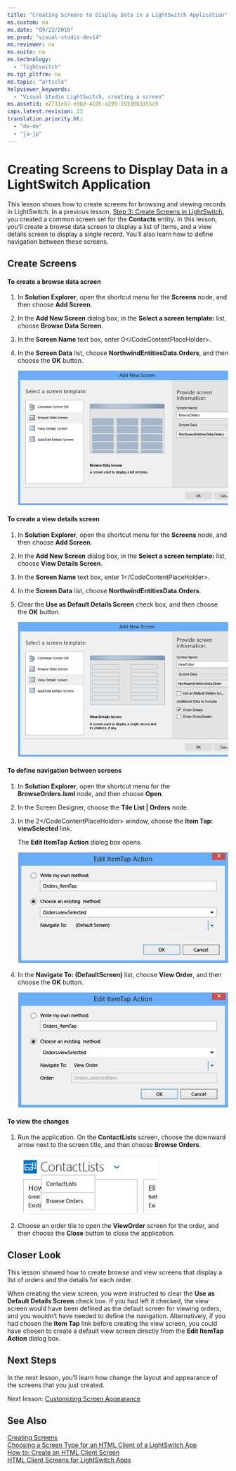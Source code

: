 ```yaml
---
title: "Creating Screens to Display Data in a LightSwitch Application"
ms.custom: na
ms.date: "09/22/2016"
ms.prod: "visual-studio-dev14"
ms.reviewer: na
ms.suite: na
ms.technology: 
  - "lightswitch"
ms.tgt_pltfrm: na
ms.topic: "article"
helpviewer_keywords: 
  - "Visual Studio LightSwitch, creating a screen"
ms.assetid: e2711eb7-e98d-4195-a295-19330b3355c9
caps.latest.revision: 23
translation.priority.ht: 
  - "de-de"
  - "ja-jp"
---
```

# Creating Screens to Display Data in a LightSwitch Application
This lesson shows how to create screens for browsing and viewing records in LightSwitch. In a previous lesson, [Step 3: Create Screens in LightSwitch](../vs140/step-3--create-screens-in-lightswitch.md), you created a common screen set for the **Contacts** entity. In this lesson, you’ll create a browse data screen to display a list of items, and a view details screen to display a single record. You’ll also learn how to define navigation between these screens.  
  
## Create Screens  
  
#### To create a browse data screen  
  
1.  In **Solution Explorer**, open the shortcut menu for the **Screens** node, and then choose **Add Screen**.  
  
2.  In the **Add New Screen** dialog box, in the **Select a screen template:** list, choose **Browse Data Screen**.  
  
3.  In the **Screen Name** text box, enter <CodeContentPlaceHolder>0\</CodeContentPlaceHolder>.  
  
4.  In the **Screen Data** list, choose **NorthwindEntitiesData.Orders**, and then choose the **OK** button.  
  
     ![The BrowseOrders screen](../vs140/media/ls_tour17.PNG "LS_Tour17")  
  
#### To create a view details screen  
  
1.  In **Solution Explorer**, open the shortcut menu for the **Screens** node, and then choose **Add Screen**.  
  
2.  In the **Add New Screen** dialog box, in the **Select a screen template:** list, choose **View Details Screen**.  
  
3.  In the **Screen Name** text box, enter <CodeContentPlaceHolder>1\</CodeContentPlaceHolder>.  
  
4.  In the **Screen Data** list, choose **NorthwindEntitiesData.Orders**.  
  
5.  Clear the **Use as Default Details Screen** check box, and then choose the **OK** button.  
  
     ![The ViewOrder screen.](../vs140/media/ls_tour18.PNG "LS_Tour18")  
  
#### To define navigation between screens  
  
1.  In **Solution Explorer**, open the shortcut menu for the **BrowseOrders.lsml** node, and then choose **Open**.  
  
2.  In the Screen Designer, choose the **Tile List &#124; Orders** node.  
  
3.  In the <CodeContentPlaceHolder>2\</CodeContentPlaceHolder> window, choose the **Item Tap: viewSelected** link.  
  
     The **Edit ItemTap Action** dialog box opens.  
  
     ![The Edit ItemTap Action dialog box.](../vs140/media/ls_tour19.PNG "LS_Tour19")  
  
4.  In the **Navigate To: (DefaultScreen)** list, choose **View Order**, and then choose the **OK** button.  
  
     ![Navigate to the ViewOrder screen.](../vs140/media/ls_tour20.PNG "LS_Tour20")  
  
#### To view the changes  
  
1.  Run the application. On the **ContactLists** screen, choose the downward arrow next to the screen title, and then choose **Browse Orders**.  
  
     ![The screen menu.](../vs140/media/ls_tour21.PNG "LS_Tour21")  
  
2.  Choose an order tile to open the **ViewOrder** screen for the order, and then choose the **Close** button to close the application.  
  
## Closer Look  
 This lesson showed how to create browse and view screens that display a list of orders and the details for each order.  
  
 When creating the view screen, you were instructed to clear the **Use as Default Details Screen** check box. If you had left it checked, the view screen would have been defined as the default screen for viewing orders, and you wouldn’t have needed to define the navigation. Alternatively, if you had chosen the **Item Tap** link before creating the view screen, you could have chosen to create a default view screen directly from the **Edit ItemTap Action** dialog box.  
  
## Next Steps  
 In the next lesson, you’ll learn how change the layout and appearance of the screens that you just created.  
  
 Next lesson: [Customizing Screen Appearance](../vs140/customizing-screen-appearance-in-a-lightswitch-application.md)  
  
## See Also  
 [Creating Screens](../vs140/creating-screens-in-lightswitch.md)   
 [Choosing a Screen Type for an HTML Client of a LightSwitch App](../vs140/choosing-a-screen-type-for-an-html-client-of-a-lightswitch-app.md)   
 [How to: Create an HTML Client Screen](../vs140/how-to--create-an-html-client-screen.md)   
 [HTML Client Screens for LightSwitch Apps](../vs140/html-client-screens-for-lightswitch-apps.md)